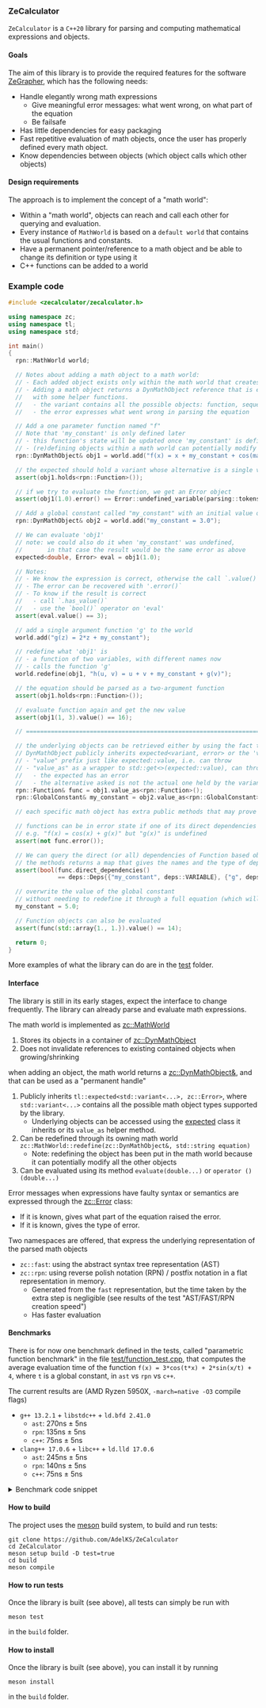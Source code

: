 ### ZeCalculator

`ZeCalculator` is a `C++20` library for parsing and computing mathematical expressions and objects.

#### Goals
The aim of this library is to provide the required features for the software [ZeGrapher](https://github.com/AdelKS/ZeGrapher), which has the following needs:
- Handle elegantly wrong math expressions
  - Give meaningful error messages: what went wrong, on what part of the equation
  - Be failsafe
- Has little dependencies for easy packaging
- Fast repetitive evaluation of math objects, once the user has properly defined every math object.
- Know dependencies between objects (which object calls which other objects)

#### Design requirements
The approach is to implement the concept of a "math world":
- Within a "math world", objects can reach and call each other for querying and evaluation.
- Every instance of `MathWorld` is based on a `default world` that contains the usual functions and constants.
- Have a permanent pointer/reference to a math object and be able to change its definition or type using it
- C++ functions can be added to a world

### Example code

```c++
#include <zecalculator/zecalculator.h>

using namespace zc;
using namespace tl;
using namespace std;

int main()
{
  rpn::MathWorld world;

  // Notes about adding a math object to a math world:
  // - Each added object exists only within the math world that creates it
  // - Adding a math object returns a DynMathObject reference that is essentially an expected<variant, error>
  //   with some helper functions.
  //   - the variant contains all the possible objects: function, sequence, global constant, global variable, cpp function
  //   - the error expresses what went wrong in parsing the equation

  // Add a one parameter function named "f"
  // Note that 'my_constant' is only defined later
  // - this function's state will be updated once 'my_constant' is defined
  // - (re)defining objects within a math world can potentially modify every other objects
  rpn::DynMathObject& obj1 = world.add("f(x) = x + my_constant + cos(math::pi)");

  // the expected should hold a variant whose alternative is a single variable function
  assert(obj1.holds<rpn::Function>());

  // if we try to evaluate the function, we get an Error object
  assert(obj1(1.0).error() == Error::undefined_variable(parsing::tokens::Text{"my_constant", 11}, "f(x) = x + my_constant + cos(math::pi)"));

  // Add a global constant called "my_constant" with an initial value of 3.0
  rpn::DynMathObject& obj2 = world.add("my_constant = 3.0");

  // We can evaluate 'obj1'
  // note: we could also do it when 'my_constant' was undefined,
  //       in that case the result would be the same error as above
  expected<double, Error> eval = obj1(1.0);

  // Notes:
  // - We know the expression is correct, otherwise the call `.value()` will throw
  // - The error can be recovered with '.error()`
  // - To know if the result is correct
  //   - call `.has_value()`
  //   - use the `bool()` operator on 'eval'
  assert(eval.value() == 3);

  // add a single argument function 'g' to the world
  world.add("g(z) = 2*z + my_constant");

  // redefine what 'obj1' is
  // - a function of two variables, with different names now
  // - calls the function 'g'
  world.redefine(obj1, "h(u, v) = u + v + my_constant + g(v)");

  // the equation should be parsed as a two-argument function
  assert(obj1.holds<rpn::Function>());

  // evaluate function again and get the new value
  assert(obj1(1, 3).value() == 16);

  // ======================================================================================

  // the underlying objects can be retrieved either by using the fact that
  // DynMathObject publicly inherits expected<variant, error> or the 'value_as' helper function:
  // - "value" prefix just like expected::value, i.e. can throw
  // - "value_as" as a wrapper to std::get<>(expected::value), can throw for two different reasons
  //   - the expected has an error
  //   - the alternative asked is not the actual one held by the variant
  rpn::Function& func = obj1.value_as<rpn::Function>();
  rpn::GlobalConstant& my_constant = obj2.value_as<rpn::GlobalConstant>();

  // each specific math object has extra public methods that may prove useful

  // functions can be in error state if one of its direct dependencies are undefined
  // e.g. "f(x) = cos(x) + g(x)" but "g(x)" is undefined
  assert(not func.error());

  // We can query the direct (or all) dependencies of Function based objects
  // the methods returns a map that gives the names and the type of dep
  assert(bool(func.direct_dependencies()
              == deps::Deps{{"my_constant", deps::VARIABLE}, {"g", deps::FUNCTION}}));

  // overwrite the value of the global constant
  // without needing to redefine it through a full equation (which will require parsing etc...)
  my_constant = 5.0;

  // Function objects can also be evaluated
  assert(func(std::array{1., 1.}).value() == 14);

  return 0;
}
```

More examples of what the library can do are in the [test](./test/) folder.

#### Interface

The library is still in its early stages, expect the interface to change frequently. The library can already parse and evaluate math expressions.

The math world is implemented as [zc::MathWorld](./include/zecalculator/mathworld/decl/mathworld.h)
1. Stores its objects in a container of [zc::DynMathObject](./include/zecalculator/math_objects/decl/dyn_math_object.h)
2. Does not invalidate references to existing contained objects when growing/shrinking

when adding an object, the math world returns a [zc::DynMathObject&](./include/zecalculator/math_objects/decl/dyn_math_object.h), and that can be used as a "permanent handle"
1. Publicly inherits `tl::expected<std::variant<...>, zc::Error>`, where `std::variant<...>` contains all the possible math object types supported by the library.
   - Underlying objects can be accessed using the [expected](https://en.cppreference.com/w/cpp/utility/expected) class it inherits or its `value_as` helper method.
2. Can be redefined through its owning math world `zc::MathWorld::redefine(zc::DynMathObject&, std::string equation)`
   - Note: redefining the object has been put in the math world because it can potentially modify all the other objects
3. Can be evaluated using its method `evaluate(double...)` or `operator () (double...)`

Error messages when expressions have faulty syntax or semantics are expressed through the [zc::Error](include/zecalculator/error.h) class:
  - If it is known, gives what part of the equation raised the error.
  - If it is known, gives the type of error.

Two namespaces are offered, that express the underlying representation of the parsed math objects
- `zc::fast`: using the abstract syntax tree representation (AST)
- `zc::rpn`: using reverse polish notation (RPN) / postfix notation in a flat representation in memory.
  - Generated from the `fast` representation, but the time taken by the extra step is negligible (see results of the test "AST/FAST/RPN creation speed")
  - Has faster evaluation

#### Benchmarks
There is for now one benchmark defined in the tests, called "parametric function benchmark" in the file [test/function_test.cpp](test/function_test.cpp), that computes the average evaluation time of the function `f(x) = 3*cos(t*x) + 2*sin(x/t) + 4`, where `t` is a global constant, in `ast` vs `rpn` vs `c++`.

The current results are (AMD Ryzen 5950X, `-march=native -O3` compile flags)
- `g++ 13.2.1` + `libstdc++` + `ld.bfd 2.41.0`
  - `ast`: 270ns ± 5ns
  - `rpn`: 135ns ± 5ns
  - `c++`: 75ns ± 5ns
- `clang++ 17.0.6` + `libc++` + `ld.lld 17.0.6`
  - `ast`: 245ns ± 5ns
  - `rpn`: 140ns ± 5ns
  - `c++`: 75ns ± 5ns

<details>

<summary>Benchmark code snippet</summary>

```c++
  "parametric function benchmark"_test = []<class StructType>()
  {
    {
      constexpr parsing::Type type = std::is_same_v<StructType, FAST_TEST> ? parsing::Type::FAST : parsing::Type::RPN;
      constexpr std::string_view data_type_str_v = std::is_same_v<StructType, FAST_TEST> ? "FAST" : "RPN";

      MathWorld<type> world;
      auto& t = world.add("t = 1").template value_as<GlobalConstant<type>>();
      auto& f = world.add("f(x) =3*cos(t*x) + 2*sin(x/t) + 4").template value_as<Function<type>>();

      double x = 0;
      auto begin = high_resolution_clock::now();
      double res = 0;
      size_t iterations = 0;
      while (high_resolution_clock::now() - begin < 1s)
      {
        res += f({x}).value();
        iterations++;
        x++;
        t.set_fast(t.value()+1);
      }
      auto end = high_resolution_clock::now();
      std::cout << "Avg zc::Function<" << data_type_str_v << "> eval time: "
                << duration_cast<nanoseconds>((end - begin) / iterations).count() << "ns"
                << std::endl;
      std::cout << "dummy val: " << res << std::endl;
    }
    {
      double cpp_t = 1;
      auto cpp_f = [&](double x) {
        return 3*cos(cpp_t*x) + 2*sin(x/cpp_t) + 4;
      };

      double x = 0;
      auto begin = high_resolution_clock::now();
      double res = 0;
      size_t iterations = 0;
      while (high_resolution_clock::now() - begin < 1s)
      {
        res += cpp_f(x);
        iterations++;
        x++;
        cpp_t++;
      }
      auto end = high_resolution_clock::now();
      std::cout << "Avg C++ function eval time: " << duration_cast<nanoseconds>((end - begin)/iterations).count() << "ns" << std::endl;
      std::cout << "dummy val: " << res << std::endl;

    }

  } | std::tuple<FAST_TEST, RPN_TEST>{};
```

</details>

#### How to build

The project uses the [meson](mesonbuild.com/) build system, to build and run tests:
```shell
git clone https://github.com/AdelKS/ZeCalculator
cd ZeCalculator
meson setup build -D test=true
cd build
meson compile
```

#### How to run tests
Once the library is built (see above), all tests can simply be run with
```
meson test
```
in the `build` folder.

#### How to install
Once the library is built (see above), you can install it by running
```
meson install
```
in the `build` folder.
